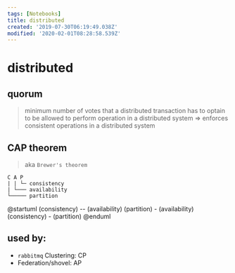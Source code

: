 ```yaml
---
tags: [Notebooks]
title: distributed
created: '2019-07-30T06:19:49.038Z'
modified: '2020-02-01T08:28:58.539Z'
---
```


# distributed

## quorum

> minimum number of votes that a distributed transaction has to optain to be allowed to perform operation in a distributed system
> => enforces consistent operations in a distributed system

## CAP theorem 
> aka `Brewer's theorem`
```
C A P
| | └─ consistency
| └─── availability
└───── partition
```

@startuml
(consistency) -- (availability)
(partition) - (availability)
(consistency) - (partition)
@enduml

## used by:
- `rabbitmq` Clustering: CP
- Federation/shovel: AP
